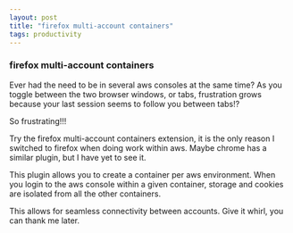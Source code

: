 ```yaml
---
layout: post
title: "firefox multi-account containers"
tags: productivity
---
```

### firefox multi-account containers
Ever had the need to be in several aws consoles at the same time? As you toggle between the two browser windows, or tabs, frustration grows because your last session seems to follow you between tabs!?

So frustrating!!!

Try the firefox multi-account containers extension, it is the only reason I switched to firefox when doing work within aws. Maybe chrome has a similar plugin, but I have yet to see it.

This plugin allows you to create a container per aws environment. When you login to the aws console within a given container, storage and cookies are isolated from all the other containers.

This allows for seamless connectivity between accounts. Give it whirl, you can thank me later.

